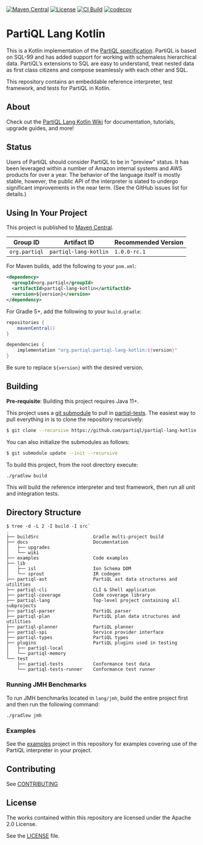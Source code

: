 
[![Maven Central](https://maven-badges.herokuapp.com/maven-central/org.partiql/partiql-lang-kotlin/badge.svg)](https://maven-badges.herokuapp.com/maven-central/org.partiql/partiql-lang-kotlin)
[![License](https://img.shields.io/hexpm/l/plug.svg)](https://github.com/partiql/partiql-lang-kotlin/blob/main/LICENSE)
[![CI Build](https://github.com/partiql/partiql-lang-kotlin/actions/workflows/build.yml/badge.svg)](https://github.com/partiql/partiql-lang-kotlin/actions?query=workflow%3A%22Build+and+Report+Generation%22)
[![codecov](https://codecov.io/gh/partiql/partiql-lang-kotlin/branch/main/graph/badge.svg)](https://codecov.io/gh/partiql/partiql-lang-kotlin)

# PartiQL Lang Kotlin

This is a Kotlin implementation of the [PartiQL specification](https://partiql.org/assets/PartiQL-Specification.pdf).
PartiQL is based on SQL-99 and has added support for working with schemaless hierarchical data.
PartiQL’s extensions to SQL are easy to understand, treat nested data as first class citizens and
compose seamlessly with each other and SQL.

This repository contains an embeddable reference interpreter, test framework, and tests for PartiQL in Kotlin.

## About

Check out the [PartiQL Lang Kotlin Wiki](https://github.com/partiql/partiql-lang-kotlin/wiki) for documentation,
tutorials, upgrade guides, and more!

## Status

Users of PartiQL should consider PartiQL to be in "preview" status. It has been leveraged within a number of Amazon internal
systems and AWS products for over a year. The behavior of the language itself is mostly stable, however,
the public API of the interpreter is slated to undergo significant improvements in the near term. (See the
GitHub issues list for details.)

## Using In Your Project

This project is published to [Maven Central](https://search.maven.org/artifact/org.partiql/partiql-lang-kotlin).

| Group ID      | Artifact ID           | Recommended Version |
|---------------|-----------------------|---------------------|
| `org.partiql` | `partiql-lang-kotlin` | `1.0.0-rc.1`        |


For Maven builds, add the following to your `pom.xml`:

```xml
<dependency>
  <groupId>org.partiql</groupId>
  <artifactId>partiql-lang-kotlin</artifactId>
  <version>${version}</version>
</dependency>
```

For Gradle 5+, add the following to your `build.gradle`:

```groovy
repositories {
    mavenCentral()
}

dependencies {
    implementation "org.partiql:partiql-lang-kotlin:${version}"
}
```

Be sure to replace `${version}` with the desired version.

## Building

**Pre-requisite**: Building this project requires Java 11+.

This project uses a [git submodule](https://git-scm.com/book/en/v2/Git-Tools-Submodules) to pull in 
[partiql-tests](https://github.com/partiql/partiql-tests). The easiest way to pull everything in is to clone the 
repository recursively:

```bash
$ git clone --recursive https://github.com/partiql/partiql-lang-kotlin.git
```

You can also initialize the submodules as follows:

```bash
$ git submodule update --init --recursive
```

To build this project, from the root directory execute:

```shell
./gradlew build
```

This will build the reference interpreter and test framework, then run all unit and integration tests.

## Directory Structure

```
$ tree -d -L 2 -I build -I src`
.
├── buildSrc                    Gradle multi-project build
├── docs                        Documentation
│   ├── upgrades
│   └── wiki
├── examples                    Code examples
├── lib
│   ├── isl                     Ion Schema DOM
│   └── sprout                  IR codegen
├── partiql-ast                 PartiQL ast data structures and utilities
├── partiql-cli                 CLI & Shell application
├── partiql-coverage            Code coverage library
├── partiql-lang                Top-level project containing all subprojects
├── partiql-parser              PartiQL parser
├── partiql-plan                PartiQL plan data structures and utilities
├── partiql-planner             PartiQL planner
├── partiql-spi                 Service provider interface
├── partiql-types               PartiQL types
├── plugins                     PartiQL plugins used in testing 
│   ├── partiql-local
│   └── partiql-memory
└── test
    ├── partiql-tests           Conformance test data
    └── partiql-tests-runner    Conformance test runner
```

### Running JMH Benchmarks

To run JMH benchmarks located in `lang/jmh`, build the entire project first and then run 
the following command:

```shell
./gradlew jmh
```

### Examples

See the [examples](examples) project in this repository for examples covering
use of the PartiQL interpreter in your project.

## Contributing

See [CONTRIBUTING](CONTRIBUTING.md)

## License

The works contained within this repository are licensed under the Apache 2.0 License.

See the [LICENSE](LICENSE) file.
